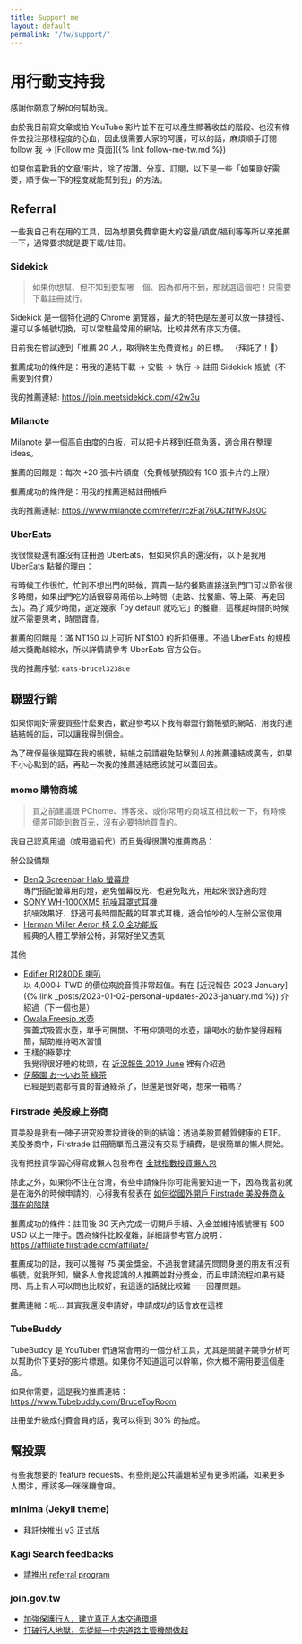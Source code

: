 ```yaml
---
title: Support me
layout: default
permalink: "/tw/support/"
---
```


# 用行動支持我

感謝你願意了解如何幫助我。

由於我目前寫文章或拍 YouTube 影片並不在可以產生顯著收益的階段、也沒有條件去投注那樣程度的心血，因此很需要大家的呵護，可以的話，麻煩順手訂閱 follow 我 → [Follow me 頁面]({% link follow-me-tw.md %})

如果你喜歡我的文章/影片，除了按讚、分享、訂閱，以下是一些「如果剛好需要，順手做一下的程度就能幫到我」的方法。

## Referral

一些我自己有在用的工具，因為想要免費拿更大的容量/額度/福利等等所以來推薦一下，通常要求就是要下載/註冊。

### Sidekick

<blockquote class="hightlight">如果你想幫、但不知到要幫哪一個、因為都用不到，那就選這個吧！只需要下載註冊就行。</blockquote>

Sidekick 是一個特化過的 Chrome 瀏覽器，最大的特色是左邊可以放一排捷徑、還可以多帳號切換，可以常駐最常用的網站，比較井然有序又方便。

<span class="highlight-marker">目前我在嘗試達到「推薦 20 人，取得終生免費資格」的目標。</span> （拜託了！🙏）

推薦成功的條件是：用我的連結下載 → 安裝 → 執行 → 註冊 Sidekick 帳號（不需要到付費）

我的推薦連結: https://join.meetsidekick.com/42w3u

### Milanote

Milanote 是一個高自由度的白板，可以把卡片移到任意角落，適合用在整理 ideas。

推薦的回饋是：每次 +20 張卡片額度（免費帳號預設有 100 張卡片的上限）

推薦成功的條件是：用我的推薦連結註冊帳戶

我的推薦連結: https://www.milanote.com/refer/rczFat76UCNfWRJs0C

### UberEats

我很懷疑還有誰沒有註冊過 UberEats，但如果你真的還沒有，以下是我用 UberEats 點餐的理由：

有時候工作很忙，忙到不想出門的時候，買貴一點的餐點直接送到門口可以節省很多時間，如果出門吃的話很容易兩倍以上時間（走路、找餐廳、等上菜、再走回去）。為了減少時間，選定幾家「by default 就吃它」的餐廳，這樣趕時間的時候就不需要思考，時間寶貴。

推薦的回饋是：滿 NT150 以上可折 NT$100 的折扣優惠。不過 UberEats 的規模越大獎勵越縮水，所以詳情請參考 UberEats 官方公告。

我的推薦序號: `eats-brucel3238ue`

## 聯盟行銷

如果你剛好需要買些什麼東西，歡迎參考以下我有聯盟行銷帳號的網站，用我的連結結帳的話，可以讓我得到佣金。

為了確保最後是算在我的帳號，結帳之前請避免點擊別人的推薦連結或廣告，如果不小心點到的話，再點一次我的推薦連結應該就可以蓋回去。

### momo 購物商城

> 買之前建議跟 PChome、博客來、或你常用的商城互相比較一下，有時候價差可能到數百元，沒有必要特地買貴的。

我自己認真用過（或用過前代）而且覺得很讚的推薦商品：

辦公設備類

* [BenQ Screenbar Halo 螢幕燈](https://www.momoshop.com.tw/goods/GoodsDetail.jsp?i_code=9007508&memid=6000018258&cid=apuad&oid=1&osm=league)  
  專門搭配螢幕用的燈，避免螢幕反光、也避免眩光，用起來很舒適的燈
* [SONY WH-1000XM5 抗噪耳罩式耳機](https://www.momoshop.com.tw/goods/GoodsDetail.jsp?i_code=10201991&memid=6000018258&cid=apuad&oid=1&osm=league)  
  抗噪效果好、舒適可長時間配戴的耳罩式耳機，適合怕吵的人在辦公室使用
* [Herman Miller Aeron 椅 2.0 全功能版](https://www.momoshop.com.tw/goods/GoodsDetail.jsp?i_code=10667137&memid=6000018258&cid=apuad&oid=1&osm=league)  
  經典的人體工學辦公椅，非常好坐又透氣

其他

* [Edifier R1280DB 喇叭](https://www.momoshop.com.tw/goods/GoodsDetail.jsp?i_code=7050882&memid=6000018258&cid=apuad&oid=1&osm=league)  
  以 4,000↓ TWD 的價位來說音質非常超值。有在 [近況報告 2023 January]({% link _posts/2023-01-02-personal-updates-2023-january.md %}) 介紹過（下一個也是）
* [Owala Freesip 水壺](https://www.momoshop.com.tw/goods/GoodsDetail.jsp?i_code=7928648&memid=6000018258&cid=apuad&oid=1&osm=league)  
  彈蓋式吸管水壺，單手可開關、不用仰頭喝的水壺，讓喝水的動作變得超精簡，幫助維持喝水習慣
* [王樣的極夢枕](https://www.momoshop.com.tw/goods/GoodsDetail.jsp?i_code=7779684&memid=6000018258&cid=apuad&oid=1&osm=league)  
  我覺得很好睡的枕頭，在 [近況報告 2019 June](https://medium.com/@ascendbruce/diary-2019-june-2fbe42973776) 裡有介紹過
* [伊藤園 お～いお茶 綠茶](https://www.momoshop.com.tw/goods/GoodsDetail.jsp?i_code=6912188&memid=6000018258&cid=apuad&oid=1&osm=league)  
  已經是到處都有賣的普通綠茶了，但還是很好喝，想來一箱嗎？

### Firstrade 美股線上券商

買美股是我有一陣子研究股票投資後的到的結論：透過美股買體質健康的 ETF。美股券商中，Firstrade 註冊簡單而且還沒有交易手續費，是很簡單的懶人開始。

我有把投資學習心得寫成懶人包發布在 [全球指數投資懶人包](https://medium.com/daily-life-productivity/etf-index-investing-4ee8d03c8882)

除此之外，如果你不住在台灣，有些申請條件你可能需要知道一下，因為我當初就是在海外的時候申請的，心得我有發表在 [如何從國外開戶 Firstrade 美股券商＆潛在的陷阱](https://medium.com/daily-life-productivity/open-firstrade-account-from-outside-of-taiwan-and-pitfalls-a5526dbaf19d)

推薦成功的條件：註冊後 30 天內完成一切開戶手續、入金並維持帳號裡有 500 USD 以上一陣子。因為條件比較複雜，詳細請參考官方說明： https://affiliate.firstrade.com/affiliate/

推薦成功的話，我可以獲得 75 美金獎金。不過我會建議先問問身邊的朋友有沒有帳號，就我所知，蠻多人會找認識的人推薦並對分獎金，而且申請流程如果有疑問、馬上有人可以問也比較好，我這邊的話就比較難一一回覆問題。

推薦連結：呃... 其實我還沒申請好，申請成功的話會放在這裡

### TubeBuddy

TubeBuddy 是 YouTuber 們通常會用的一個分析工具，尤其是關鍵字競爭分析可以幫助你下更好的影片標題。如果你不知道這可以幹嘛，你大概不需用要這個產品。

如果你需要，這是我的推薦連結： https://www.Tubebuddy.com/BruceToyRoom

註冊並升級成付費會員的話，我可以得到 30% 的抽成。

## 幫投票

有些我想要的 feature requests、有些則是公共議題希望有更多附議，如果更多人關注，應該多一咪咪機會唄。

### minima (Jekyll theme)

* [拜託快推出 v3 正式版](https://github.com/jekyll/minima/issues/411)

### Kagi Search feedbacks

* [請推出 referral program](https://kagifeedback.org/d/758-referral-links)

### join.gov.tw

* [加強保護行人，建立真正人本交通環境](https://join.gov.tw/idea/detail/2c7b7eee-1b20-4628-b54f-50542f11b03a)
* [打破行人地獄，先從統一中央道路主管機關做起](https://join.gov.tw/idea/detail/f4138de1-e80b-44af-9dc0-adab4d2729c9)
